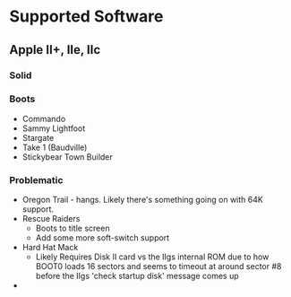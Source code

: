 # Supported Software

## Apple II+, IIe, IIc

### Solid

### Boots

* Commando
* Sammy Lightfoot
* Stargate
* Take 1 (Baudville)
* Stickybear Town Builder

### Problematic

* Oregon Trail - hangs.  Likely there's something going on with 64K support.
* Rescue Raiders
  * Boots to title screen
  * Add some more soft-switch support
* Hard Hat Mack
  * Likely Requires Disk II card vs the IIgs internal ROM due to how BOOT0
    loads 16 sectors and seems to timeout at around sector #8 before the IIgs
    'check startup disk' message comes up
*